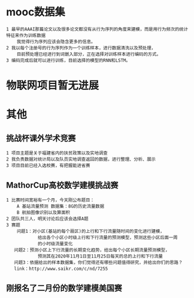 # mooc数据集
    1 最早的AAAI那篇论文以及很多论文都没有从行为序列的角度来建模，而是用行为频次的统计特征来作为训练数据
        我觉得行为序列应该会隐含更多的信息。
    2 我以每个注册号的行为序列作为一个训练样本，进行数据清洗以及预处理，
        目前预处理已经进行到词嵌入部分，正在选择对训练样本进行编码的方式。
    3 编码完成后就可以进行训练，目前选择的模型的RNN和LSTM。
# 物联网项目暂无进展
# 其他
## 挑战杯课外学术竞赛
    1 项目主题是关于福建省内的扶贫政策以及实地调查
    2 我负责数据对统计局以及队员实地调查返回的数据，进行整理、分析、展示
    3 项目目前已经入选校赛，有把握能进省赛
## MathorCup高校数学建模挑战赛
    1 比赛时间宽裕有一个月，今天刚公布题目：
        A 基站流量预测 数据集：8G的历史流量数据 
        B 航拍图像识别以及算面积 
    2 团队共三人，明天讨论后应该会选择A题
    3 赛题
        问题1：对小区(基站的每个扇区)的上行和下行流量随时间的变化进行建模，
                给出各个小区小时级上行和下行流量的预测模型，预测这些小区后面一周
                的小时级流量变化
       问题2：预测小区上下行流量的长期变化趋势，给出每个小区长期流量预测模型，
                预测其在2020年11月1日至11月25日每天的总的上行和下行流量
       问题3：依据给出的样本数据集，你们觉得还有哪些问题值得研究，并给出你们的思路？
       link：http://www.saikr.com/c/nd/7255
## 刚报名了二月份的数学建模美国赛 

